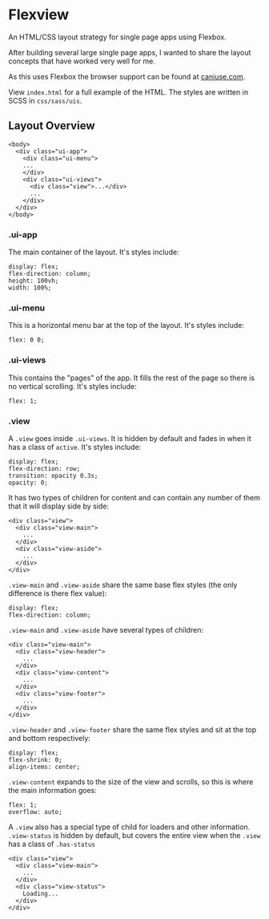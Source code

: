 # Flexview

An HTML/CSS layout strategy for single page apps using Flexbox.

After building several large single page apps, I wanted to share the layout concepts that have worked very well for me.

As this uses Flexbox the browser support can be found at [caniuse.com](http://caniuse.com/#search=flex).

View `index.html` for a full example of the HTML.  The styles are written in SCSS in `css/sass/uis`.

## Layout Overview

```
<body>
  <div class="ui-app">
    <div class="ui-menu">
    ...
    </div>
    <div class="ui-views">
      <div class="view">...</div>
      ...
    </div>
  </div>
</body>
```

### .ui-app

The main container of the layout. It's styles include:

```
display: flex;
flex-direction: column;
height: 100vh;
width: 100%;
```

### .ui-menu
This is a horizontal menu bar at the top of the layout. It's styles include:

```
flex: 0 0;
```
### .ui-views

This contains the "pages" of the app. It fills the rest of the page so there is no vertical scrolling. It's styles include:

```
flex: 1;
```

### .view
A `.view` goes inside `.ui-views`.  It is hidden by default and fades in when it has a class of `active`. It's styles include:

```
display: flex;
flex-direction: row;
transition: opacity 0.3s;
opacity: 0;
```

It has two types of children for content and can contain any number of them that it will display side by side:

```
<div class="view">
  <div class="view-main">
    ...
  </div>
  <div class="view-aside">
    ...
  </div>
</div>
```

`.view-main` and `.view-aside` share the same base flex styles (the only difference is there flex value):

```
display: flex;
flex-direction: column;
```

`.view-main` and `.view-aside` have several types of children:

```
<div class="view-main">
  <div class="view-header">
    ...
  </div>
  <div class="view-content">
    ...
  </div>
  <div class="view-footer">
    ...
  </div>
</div>
```

`.view-header` and `.view-footer` share the same flex styles and sit at the top and bottom respectively:

```
display: flex;
flex-shrink: 0;
align-items: center;
```

`.view-content` expands to the size of the view and scrolls, so this is where the main information goes:

```
flex: 1;
overflow: auto;
```

A `.view` also has a special type of child for loaders and other information.  `.view-status` is hidden by default, but covers the entire view when the `.view` has a class of `.has-status`


```
<div class="view">
  <div class="view-main">
    ...
  </div>
  <div class="view-status">
    Loading...
  </div>
</div>
```
